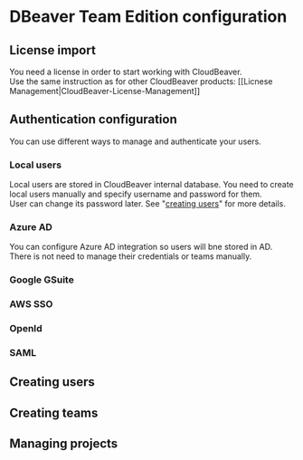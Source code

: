 # DBeaver Team Edition configuration

## License import

You need a license in order to start working with CloudBeaver.  
Use the same instruction as for other CloudBeaver products: [[Licnese Management|CloudBeaver-License-Management]]

## Authentication configuration

You can use different ways to manage and authenticate your users.

### Local users

Local users are stored in CloudBeaver internal database. You need to create local users manually and specify username and password for them.  
User can change its password later.
See "<a href="#creating-users">creating users</a>" for more details.

### Azure AD

You can configure Azure AD integration so users will bne stored in AD. There is not need to manage their credentials or teams manually.

### Google GSuite

### AWS SSO

### OpenId

### SAML

## Creating users

## Creating teams

## Managing projects

